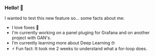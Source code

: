 ### Hello! 🌺


I wanted to test this new feature so... some facts about me:

- I love foxes 🦊 
- I'm currently working on a panel pluging for Grafana and on another project with GAN's.
- I’m currently learning more about Deep Learning 🤓
- ⚡ Fun fact: It took me 2 weeks to understand what a for-loop does.
